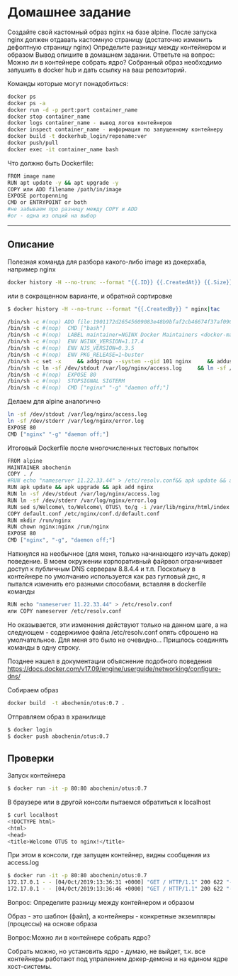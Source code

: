 # Домашнее задание 
Создайте свой кастомный образ nginx на базе alpine. После запуска nginx должен
отдавать кастомную страницу (достаточно изменить дефолтную страницу nginx)
Определите разницу между контейнером и образом
Вывод опишите в домашнем задании.
Ответьте на вопрос: Можно ли в контейнере собрать ядро?
Собранный образ необходимо запушить в docker hub и дать ссылку на ваш
репозиторий.

Команды которые могут понадобиться:
```bash
docker ps
docker ps -a
docker run -d -p port:port container_name
docker stop container_name
docker logs container_name - вывод логов контейнеров
docker inspect container_name - информация по запущенному контейнеру
docker build -t dockerhub_login/reponame:ver
docker push/pull
docker exec -it container_name bash
```

Что должно быть Dockerfile:
```bash
FROM image name
RUN apt update -y && apt upgrade -y
COPY или ADD filename /path/in/image
EXPOSE portopenning
CMD or ENTRYPOINT or both
#не забываем про разницу между COPY и ADD
#or - одна из опций на выбор
```
---


## Описание
Полезная команда для разбора какого-либо image из докерхаба, например nginx
```bash
docker history -H --no-trunc --format "{{.ID}} {{.CreatedAt}} {{.Size}} \t{{.CreatedBy}} {{.Comment}}" nginx
```

или в сокращенном варианте, и обратной сортировке

```bash
$ docker history -H --no-trunc --format "{{.CreatedBy}} " nginx|tac

/bin/sh -c #(nop) ADD file:1901172d26545609083e48b9bfaf2cb46674f37af0902ad5a32e2420301225de in /
/bin/sh -c #(nop)  CMD ["bash"]
/bin/sh -c #(nop)  LABEL maintainer=NGINX Docker Maintainers <docker-maint@nginx.com>
/bin/sh -c #(nop)  ENV NGINX_VERSION=1.17.4
/bin/sh -c #(nop)  ENV NJS_VERSION=0.3.5
/bin/sh -c #(nop)  ENV PKG_RELEASE=1~buster
/bin/sh -c set -x     && addgroup --system --gid 101 nginx     && adduser --system --disabled-login --ingroup nginx --no-create-home --home /nonexistent --gecos "nginx user" --shell /bin/false --uid 101 nginx     && apt-get update     && apt-get install --no-install-recommends --no-install-suggests -y gnupg1 ca-certificates     &&     NGINX_GPGKEY=573BFD6B3D8FBC641079A6ABABF5BD827BD9BF62;     found='';     for server in         ha.pool.sks-keyservers.net         hkp://keyserver.ubuntu.com:80         hkp://p80.pool.sks-keyservers.net:80         pgp.mit.edu     ; do         echo "Fetching GPG key $NGINX_GPGKEY from $server";         apt-key adv --keyserver "$server" --keyserver-options timeout=10 --recv-keys "$NGINX_GPGKEY" && found=yes && break;     done;     test -z "$found" && echo >&2 "error: failed to fetch GPG key $NGINX_GPGKEY" && exit 1;     apt-get remove --purge --auto-remove -y gnupg1 && rm -rf /var/lib/apt/lists/*     && dpkgArch="$(dpkg --print-architecture)"     && nginxPackages="         nginx=${NGINX_VERSION}-${PKG_RELEASE}         nginx-module-xslt=${NGINX_VERSION}-${PKG_RELEASE}         nginx-module-geoip=${NGINX_VERSION}-${PKG_RELEASE}         nginx-module-image-filter=${NGINX_VERSION}-${PKG_RELEASE}         nginx-module-njs=${NGINX_VERSION}.${NJS_VERSION}-${PKG_RELEASE}     "     && case "$dpkgArch" in         amd64|i386)             echo "deb https://nginx.org/packages/mainline/debian/ buster nginx" >> /etc/apt/sources.list.d/nginx.list             && apt-get update             ;;         *)             echo "deb-src https://nginx.org/packages/mainline/debian/ buster nginx" >> /etc/apt/sources.list.d/nginx.list                         && tempDir="$(mktemp -d)"             && chmod 777 "$tempDir"                         && savedAptMark="$(apt-mark showmanual)"                         && apt-get update             && apt-get build-dep -y $nginxPackages             && (                 cd "$tempDir"                 && DEB_BUILD_OPTIONS="nocheck parallel=$(nproc)"                     apt-get source --compile $nginxPackages             )                         && apt-mark showmanual | xargs apt-mark auto > /dev/null             && { [ -z "$savedAptMark" ] || apt-mark manual $savedAptMark; }                         && ls -lAFh "$tempDir"             && ( cd "$tempDir" && dpkg-scanpackages . > Packages )             && grep '^Package: ' "$tempDir/Packages"             && echo "deb [ trusted=yes ] file://$tempDir ./" > /etc/apt/sources.list.d/temp.list             && apt-get -o Acquire::GzipIndexes=false update             ;;     esac         && apt-get install --no-install-recommends --no-install-suggests -y                         $nginxPackages                         gettext-base     && apt-get remove --purge --auto-remove -y ca-certificates && rm -rf /var/lib/apt/lists/* /etc/apt/sources.list.d/nginx.list         && if [ -n "$tempDir" ]; then         apt-get purge -y --auto-remove         && rm -rf "$tempDir" /etc/apt/sources.list.d/temp.list;     fi
/bin/sh -c ln -sf /dev/stdout /var/log/nginx/access.log     && ln -sf /dev/stderr /var/log/nginx/error.log
/bin/sh -c #(nop)  EXPOSE 80
/bin/sh -c #(nop)  STOPSIGNAL SIGTERM
/bin/sh -c #(nop)  CMD ["nginx" "-g" "daemon off;"]
```

Делаем для alpine аналогично

```bash
ln -sf /dev/stdout /var/log/nginx/access.log
ln -sf /dev/stderr /var/log/nginx/error.log
EXPOSE 80
CMD ["nginx" "-g" "daemon off;"]
```

Итоговый Dockerfile после многочисленных тестовых попыток
```bash
FROM alpine
MAINTAINER abochenin
COPY . /
#RUN echo "nameserver 11.22.33.44" > /etc/resolv.conf&& apk update && apk upgrade && apk add nginx
RUN apk update && apk upgrade && apk add nginx
RUN ln -sf /dev/stdout /var/log/nginx/access.log
RUN ln -sf /dev/stderr /var/log/nginx/error.log
RUN sed s/Welcome\ to/Welcome\ OTUS\ to/g -i /var/lib/nginx/html/index.html
COPY default.conf /etc/nginx/conf.d/default.conf
RUN mkdir /run/nginx
RUN chown nginx:nginx /run/nginx
EXPOSE 80
CMD ["nginx", "-g", "daemon off;"]
```

Наткнулся на необычное (для меня, только начинающего изучать докер) поведение. В моем окружении корпоративный 
файрвол ограничивает доступ к публичным DNS серверам 8.8.4.4 и т.п. Поскольку в контейнере по умолчанию используется как раз гугловый
днс, я пытался изменить его разными способами, вставляя в dockerfile команды
```bash
RUN echo "nameserver 11.22.33.44" > /etc/resolv.conf
или COPY nameserver /etc/resolv.conf
```
Но оказывается, эти изменения действуют только на данном шаге, а на следующем - содержимое файла /etc/resolv.conf 
опять сброшено на умолчательное. Для меня это было не очевидно... Пришлось соединять команды в одну строку.

Позднее нашел в документации объяснение подобного поведения https://docs.docker.com/v17.09/engine/userguide/networking/configure-dns/

Собираем образ
```bash
docker build  -t abochenin/otus:0.7 .
```

Отправляем образ в хранилище
```bash
$ docker login
$ docker push abochenin/otus:0.7
```

## Проверки
Запуск контейнера
```bash
$ docker run -it -p 80:80 abochenin/otus:0.7
```

В браузере или в другой консоли пытаемся обратиться к localhost
```bash
$ curl localhost 
<!DOCTYPE html>
<html>
<head>
<title>Welcome OTUS to nginx!</title>
```

При этом в консоли, где запущен контейнер, видны сообщения из access.log
```bash
$ docker run -it -p 80:80 abochenin/otus:0.7
172.17.0.1 - - [04/Oct/2019:13:36:31 +0000] "GET / HTTP/1.1" 200 622 "-" "Mozilla/5.0 (X11; Linux x86_64; rv:60.0) Gecko/20100101 Firefox/60.0" "-"
172.17.0.1 - - [04/Oct/2019:13:36:46 +0000] "GET / HTTP/1.1" 200 622 "-" "curl/7.64.0-DEV" "-"
```

Вопрос: Определите разницу между контейнером и образом

Образ - это шаблон (файл), а контейнеры - конкретные экземпляры (процессы) на основе образа

Вопрос:Можно ли в контейнере собрать ядро?

Собрать можно, но установить ядро - думаю, не выйдет, т.к. все контейнеры работают под упралением докер-демона и на едином ядре хост-системы.
